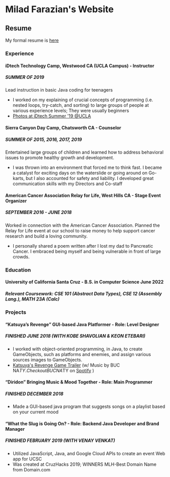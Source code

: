 # Milad Farazian's Website

## Resume
My formal resume is [here](https://docs.google.com/document/d/1p474sdAON1tfqdGxyFfusTNH5vFrEVkUvcrE1IBzeeA/edit?usp=sharing "Milad's Resume")

### Experience
#### iDtech Technology Camp, Westwood CA (UCLA Campus)  - Instructor
##### SUMMER OF 2019
Lead instruction in basic Java coding for teenagers
- I worked on my explaining of crucial concepts of programming (i.e. nested loops, try-catch, and sorting) to large groups of people at various experience levels; They were usually beginners
- [Photos at iDtech Summer '19 @UCLA](https://photos.idtech.com/IDTC/UCLA/2019)

#### Sierra Canyon Day Camp, Chatsworth CA - Counselor
##### SUMMER OF 2015, 2016, 2017, 2019
Entertained large groups of children and learned how to address behavioral issues to promote healthy growth and development.
- I was thrown into an environment that forced me to think fast. I became a catalyst for exciting days on the waterslide or going around on Go-karts, but I also accounted for safety and liability. I developed great communication skills with my Directors and Co-staff

#### American Cancer Association Relay for Life, West Hills CA - Stage Event Organizer
##### SEPTEMBER 2016 - JUNE 2018
Worked in connection with the American Cancer Association. Planned the Relay for Life event at our school to raise money to help support cancer research and build a loving community. 
- I personally shared a poem written after I lost my dad to Pancreatic Cancer. I embraced being myself and being vulnerable in front of large crowds.

### Education

#### University of California Santa Cruz - B.S. in Computer Science June 2022
##### Relevant Coursework: CSE 101 (Abstract Data Types), CSE 12 (Assembly Lang.), MATH 23A (Calc)

### Projects

#### “Katsuya’s Revenge” GUI-based Java Platformer - Role: Level Designer
##### FINISHED JUNE 2018 (WITH KOBE SHAVOLIAN & KEON ETEBARI)
- I worked with object-oriented programming, in Java, to create GameObjects, such as platforms and enemies, and assign various sources images to GameObjects.
- [Katsuya's Revenge Game Trailer](https://www.youtube.com/watch?v=6qD95zVWEeU&t=2s) (w/ Music by BUC NA$TY. Check out BUC NA$TY on [Spotify](https://open.spotify.com/artist/2r1PuhWizSAmmfLPxPWyjV) )

#### “Diridon” Bringing Music & Mood Together - Role: Main Programmer
##### FINISHED DECEMBER 2018
- Made a GUI-based java program that suggests songs on a playlist based on your current mood

#### “What the Slug is Going On? - Role: Backend Java Developer and Brand Manager
##### FINISHED FEBRUARY 2019 (WITH VENAY VENKAT)
- Utilized JavaScript, Java, and Google Cloud APIs to create an event Web app for UCSC
- Was created at CruzHacks 2019; WINNERS MLH-Best Domain Name from Domain.com




